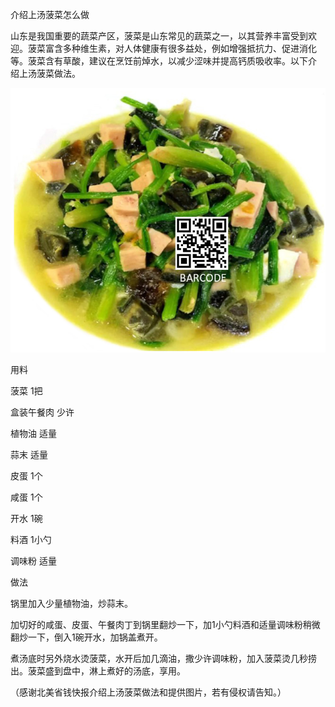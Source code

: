 介绍上汤菠菜怎么做


山东是我国重要的蔬菜产区，菠菜是山东常见的蔬菜之一，以其营养丰富受到欢迎。菠菜富含多种维生素，对人体健康有很多益处，例如增强抵抗力、促进消化等。﻿菠菜含有草酸，建议在烹饪前焯水，以减少涩味并提高钙质吸收率。以下介绍﻿上汤菠菜做法。


![介绍上汤菠菜怎么做](https://github.com/ywangnccu/ywang/blob/main/images/SPINACH.jpg)


用料 

菠菜    1把

盒装午餐肉  少许

植物油    适量

蒜末   适量

皮蛋    1个 

咸蛋   1个 

开水 1碗

料酒   1小勺

调味粉   适量

 

做法

锅里加入少量植物油，炒蒜末。

加切好的咸蛋、皮蛋、午餐肉丁到锅里翻炒一下，加1小勺料酒和适量调味粉稍微翻炒一下，倒入1碗开水，加锅盖煮开。

煮汤底时另外烧水烫菠菜，水开后加几滴油，撒少许调味粉，加入菠菜烫几秒捞出。菠菜盛到盘中，淋上煮好的汤底，享用。


（感谢北美省钱快报介绍上汤菠菜做法和提供图片，若有侵权请告知。）
